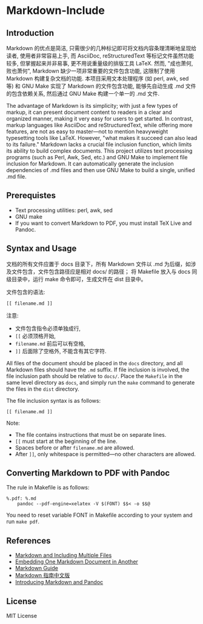 # Markdown-Include

## Introduction

Markdown 的优点是简洁, 只需很少的几种标记即可将文档内容条理清晰地呈现给读者, 使用者非常容易上手, 而 AsciiDoc, reStructuredText 等标记文件虽然功能较多, 但掌握起来并非易事, 更不用说重量级的排版工具 LaTeX. 然而, "成也萧何, 败也萧何", Markdown 缺少一项非常重要的文件包含功能, 这限制了使用 Markdown 构建复杂文档的功能. 本项目采用文本处理程序 (如 perl, awk, sed 等) 和 GNU Make 实现了 Markdown 的文件包含功能, 能够先自动生成 .md 文件的包含依赖关系, 然后通过 GNU Make 构建一个单一的 .md 文件.

The advantage of Markdown is its simplicity; with just a few types of markup, it can present document content to readers in a clear and organized manner, making it very easy for users to get started. In contrast, markup languages like AsciiDoc and reStructuredText, while offering more features, are not as easy to master—not to mention heavyweight typesetting tools like LaTeX. However, "what makes it succeed can also lead to its failure." Markdown lacks a crucial file inclusion function, which limits its ability to build complex documents. This project utilizes text processing programs (such as Perl, Awk, Sed, etc.) and GNU Make to implement file inclusion for Markdown. It can automatically generate the inclusion dependencies of .md files and then use GNU Make to build a single, unified .md file.

## Prerequistes

- Text processing utilities: perl, awk, sed
- GNU make
- If you want to convert Markdown to PDF, you must install TeX Live and Pandoc.

## Syntax and Usage

文档的所有文件应置于 docs 目录下，所有 Markdown 文件以 .md 为后缀，如涉及文件包含，文件包含路径应是相对 docs/ 的路径； 将 Makefile 放入与 docs 同级目录中，运行 make 命令即可，生成文件在 dist 目录中。

文件包含的语法:

```
[[ filename.md ]]
```

注意:

- 文件包含指令必须单独成行,
- `[[` 必须顶格开始,
- `filename.md` 前后可以有空格,
- `]]` 后面除了空格外, 不能含有其它字符.

All files of the document should be placed in the `docs` directory, and all Markdown files should have the `.md` suffix. If file inclusion is involved, the file inclusion path should be relative to `docs/`. Place the `Makefile` in the same level directory as `docs`, and simply run the `make` command to generate the files in the `dist` directory.

The file inclusion syntax is as follows:

```
[[ filename.md ]]
```

Note:

- The file contains instructions that must be on separate lines.
- `[[` must start at the beginning of the line.
- Spaces before or after `filename.md` are allowed.
- After `]]`, only whitespace is permitted—no other characters are allowed.

## Converting Markdown to PDF with Pandoc

The rule in Makefile is as follows:

```
%.pdf: %.md
	pandoc --pdf-engine=xelatex -V $(FONT) $$< -o $$@
```

You need to reset variable FONT in Makefile according to your system and run `make pdf`.

## References

- [Markdown and Including Multiple Files](https://stackoverflow.com/questions/4779582/markdown-and-including-multiple-files)
- [Embedding One Markdown Document in Another](https://stackoverflow.com/questions/18438907/embedding-one-markdown-document-in-another)
- [Markdown Guide](https://www.markdownguide.org/)
- [Markdown 指南中文版](https://www.markdown.xyz/)
- [Introducing Markdown and Pandoc](https://github.com/Apress/introducing-markdown-and-pandoc)

## License

MIT License
